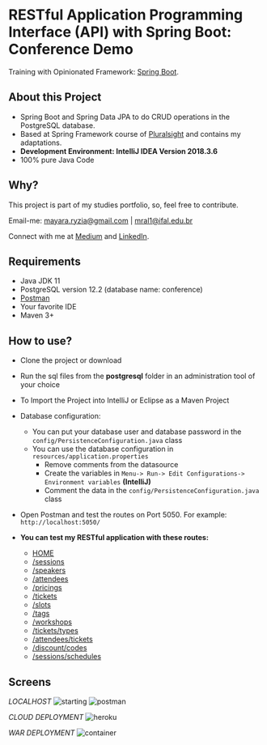 # RESTful  Application  Programming Interface (API) with Spring Boot: Conference Demo

Training with Opinionated Framework: [Spring Boot](https://spring.io/projects/spring-boot).

## About this Project

* Spring Boot and Spring Data JPA to do CRUD operations in the PostgreSQL database.
* Based at Spring Framework course of [Pluralsight](https://www.pluralsight.com/) and contains my adaptations.
* **Development Environment: IntelliJ IDEA Version 2018.3.6** 
* 100% pure Java Code

## Why?

This project is part of my studies portfolio, so, feel free to contribute.

Email-me: mayara.ryzia@gmail.com | mral1@ifal.edu.br

Connect with me at [Medium](https://medium.com/@mayararysia) and [LinkedIn](https://www.linkedin.com/in/rysia/).

## Requirements

- Java JDK 11
- PostgreSQL version 12.2 (database name: conference)
- [Postman](https://www.postman.com/downloads/)
- Your favorite IDE
- Maven 3+

## How to use?

* Clone the project or download
* Run the sql files from the **postgresql** folder in an administration tool of your choice
* To Import the Project into IntelliJ or Eclipse as a Maven Project
* Database configuration:
    * You can put your  database user   and database password  in the `config/PersistenceConfiguration.java` class
    * You can use the database configuration in `resources/application.properties`
        * Remove comments from the datasource
        * Create the variables in `Menu-> Run-> Edit Configurations-> Environment variables` **(IntelliJ)**
        * Comment the data in the `config/PersistenceConfiguration.java` class
* Open Postman and test the routes on Port 5050. For example: `http://localhost:5050/`

* **You can test my RESTful application with these routes:**
    * [HOME](https://conference-app-spring-boot.herokuapp.com/)
    * [/sessions](https://conference-app-spring-boot.herokuapp.com/api/v1/sessions)
    * [/speakers](https://conference-app-spring-boot.herokuapp.com/api/v1/speakers)
    * [/attendees](https://conference-app-spring-boot.herokuapp.com/api/v1/attendees)
    * [/pricings](https://conference-app-spring-boot.herokuapp.com/api/v1/pricings)
    * [/tickets](https://conference-app-spring-boot.herokuapp.com/api/v1/tickets)
    * [/slots](https://conference-app-spring-boot.herokuapp.com/api/v1/slots)
    * [/tags](https://conference-app-spring-boot.herokuapp.com/api/v1/tags)
    * [/workshops](https://conference-app-spring-boot.herokuapp.com/api/v1/workshops)
    * [/tickets/types](https://conference-app-spring-boot.herokuapp.com/api/v1/tickets/types)
    * [/attendees/tickets](https://conference-app-spring-boot.herokuapp.com/api/v1/attendees/tickets)
    * [/discount/codes](https://conference-app-spring-boot.herokuapp.com/api/v1/discount/codes)
    * [/sessions/schedules](https://conference-app-spring-boot.herokuapp.com/api/v1/sessions/schedules)
    
## Screens

*LOCALHOST*
![starting](https://raw.githubusercontent.com/mayararysia/conference-demo/master/screenshots/starting-main.png)
![postman](https://raw.githubusercontent.com/mayararysia/conference-demo/master/screenshots/postman.png)

*CLOUD DEPLOYMENT*
![heroku](https://raw.githubusercontent.com/mayararysia/conference-demo/master/screenshots/heroku.png)

*WAR DEPLOYMENT*
![container](https://raw.githubusercontent.com/mayararysia/conference-demo/master/screenshots/container.png)
